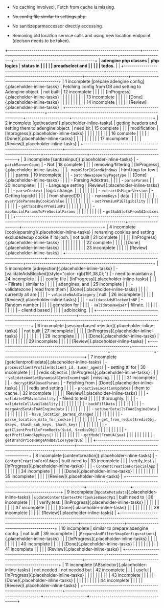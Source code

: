 - No caching involved , Fetch from cache is missing.

- ~~No config file similar to settings.php.~~

- No sanitizeparmaccessor directly accessing.

- Removing old location service calls and using new location endpoint
  (decison needs to be taken).

+-------------------------------------------------------------------+-----------------------------------------------------------------+----------------------+-----------------------------------------+
| **adengine php classes**                                          | **php logics**                                                  | **status in          |                                         |
|                                                                   |                                                                 | preadselect and      |                                         |
|                                                                   |                                                                 | todos.**             |                                         |
+-------------------------------------------------------------------+-----------------------------------------------------------------+----------------------+-----------------------------------------+
| 1 incomplete [prepare adengine config]{.placeholder-inline-tasks} | Fetching config from DB and setting to Adengine object.         | not built            | 12 incomplete                           |
|                                                                   |                                                                 |                      | [InProgress]{.placeholder-inline-tasks} |
|                                                                   |                                                                 |                      |                                         |
|                                                                   |                                                                 |                      | 13 incomplete                           |
|                                                                   |                                                                 |                      | [Done]{.placeholder-inline-tasks}       |
|                                                                   |                                                                 |                      |                                         |
|                                                                   |                                                                 |                      | 14 incomplete                           |
|                                                                   |                                                                 |                      | [Review]{.placeholder-inline-tasks}     |
+-------------------------------------------------------------------+-----------------------------------------------------------------+----------------------+-----------------------------------------+
| 2 incomplete [getheaders]{.placeholder-inline-tasks}              | getting headers and setting them to adengine object.            | need bit             | 15 complete                             |
|                                                                   |                                                                 | modification         | [Inprogress]{.placeholder-inline-tasks} |
|                                                                   |                                                                 |                      |                                         |
|                                                                   |                                                                 |                      | 16 complete                             |
|                                                                   |                                                                 |                      | [Done]{.placeholder-inline-tasks}       |
|                                                                   |                                                                 |                      |                                         |
|                                                                   |                                                                 |                      | 17 incomplete                           |
|                                                                   |                                                                 |                      | [Review]{.placeholder-inline-tasks}     |
+-------------------------------------------------------------------+-----------------------------------------------------------------+----------------------+-----------------------------------------+
| 3 incomplete [santizeinput]{.placeholder-inline-tasks}            | - `patchBannerCount`                                            | - Not                | 18 complete                             |
|                                                                   |                                                                 |   removing/filtering | [InProgress]{.placeholder-inline-tasks} |
|                                                                   | - `mapOSforIOSandWindows`                                       |   html tags for few  |                                         |
|                                                                   |                                                                 |   parms.             | 19 incomplete                           |
|                                                                   | - `patchNewspaperByPagetype`                                    |                      | [Done]{.placeholder-inline-tasks}       |
|                                                                   |                                                                 | - Parsing Adextras.  |                                         |
|                                                                   | - `parseParams`                                                 |                      | 20 incomplete                           |
|                                                                   |                                                                 | - Language setting   | [Review]{.placeholder-inline-tasks}     |
|                                                                   | - `parseContext`                                                |   logic change.      |                                         |
|                                                                   |                                                                 |                      |                                         |
|                                                                   | - `extractOsMajorVersion`                                       | - Getting topicId    |                                         |
|                                                                   |                                                                 |   from sharedDD      |                                         |
|                                                                   | - `renameKeys`                                                  |   data.              |                                         |
|                                                                   |                                                                 |                      |                                         |
|                                                                   | - `overrideParamsByCookieValue`                                 |                      |                                         |
|                                                                   |                                                                 |                      |                                         |
|                                                                   | - `setPremiumP1Eligibility`                                     |                      |                                         |
|                                                                   |                                                                 |                      |                                         |
|                                                                   | - `getTabIdForPremiumP1`                                        |                      |                                         |
|                                                                   |                                                                 |                      |                                         |
|                                                                   | - `mapSocialParamsToPreSocialParams`                            |                      |                                         |
|                                                                   |                                                                 |                      |                                         |
|                                                                   | - `getSubSlotsFromAdIndices`                                    |                      |                                         |
+-------------------------------------------------------------------+-----------------------------------------------------------------+----------------------+-----------------------------------------+
| 4 incomplete [cookieparsing]{.placeholder-inline-tasks}           | renaming cookies and setting excludededup cookie if its josh.   | not built            | 21 complete                             |
|                                                                   |                                                                 |                      | [InProgress]{.placeholder-inline-tasks} |
|                                                                   |                                                                 |                      |                                         |
|                                                                   |                                                                 |                      | 22 complete                             |
|                                                                   |                                                                 |                      | [Done]{.placeholder-inline-tasks}       |
|                                                                   |                                                                 |                      |                                         |
|                                                                   |                                                                 |                      | 23 incomplete                           |
|                                                                   |                                                                 |                      | [Review]{.placeholder-inline-tasks}     |
+-------------------------------------------------------------------+-----------------------------------------------------------------+----------------------+-----------------------------------------+
| 5 incomplete [adrejection]{.placeholder-inline-tasks}             | - [validateAdsBlocked]{style="color: rgb(191,38,0);"}           | - need to maintain a | 24 incomplete                           |
|                                                                   |                                                                 |   config file        | [InProgress]{.placeholder-inline-tasks} |
|                                                                   | - Fillrate                                                      |   similar to         |                                         |
|                                                                   |                                                                 |   adengines, and     | 25 incomplete                           |
|                                                                   | - validatezone                                                  |   read from them     | [Done]{.placeholder-inline-tasks}       |
|                                                                   |                                                                 |   currently all are  |                                         |
|                                                                   | - `validateNoAdCategory`                                        |   null.              | 26 incomplete                           |
|                                                                   |                                                                 |                      | [Review]{.placeholder-inline-tasks}     |
|                                                                   | - `validateAdsBlockedInNP`                                      | - Random number      |                                         |
|                                                                   |                                                                 |   genration for      |                                         |
|                                                                   | - `validateNewUser`                                             |   fillrate.          |                                         |
|                                                                   |                                                                 |                      |                                         |
|                                                                   |                                                                 | - clientid based     |                                         |
|                                                                   |                                                                 |   adblocking.        |                                         |
+-------------------------------------------------------------------+-----------------------------------------------------------------+----------------------+-----------------------------------------+
| 6 incomplete [session based rejector]{.placeholder-inline-tasks}  |                                                                 | not built            | 27 incomplete                           |
|                                                                   |                                                                 |                      | [InProgress]{.placeholder-inline-tasks} |
|                                                                   |                                                                 |                      |                                         |
|                                                                   |                                                                 |                      | 28 incomplete                           |
|                                                                   |                                                                 |                      | [Done]{.placeholder-inline-tasks}       |
|                                                                   |                                                                 |                      |                                         |
|                                                                   |                                                                 |                      | 29 incomplete                           |
|                                                                   |                                                                 |                      | [Review]{.placeholder-inline-tasks}     |
+-------------------------------------------------------------------+-----------------------------------------------------------------+----------------------+-----------------------------------------+
| 7 incomplete [getclientprofiledata]{.placeholder-inline-tasks}    | - `processClientProfile($client_id, $user_agent)`               | - setting ttl for    | 30 incomplete                           |
|                                                                   |                                                                 |   redis object is    | [InProgress]{.placeholder-inline-tasks} |
|                                                                   | - `validateAndSetDynamicASIntoIncomingAS`                       |   missing.           |                                         |
|                                                                   |                                                                 |                      | 31 incomplete                           |
|                                                                   | - `decryptRSABasedParams`                                       | - Fetching from      | [Done]{.placeholder-inline-tasks}       |
|                                                                   |                                                                 |   redis and setting  |                                         |
|                                                                   | - `proactiveLocationUpdates`                                    |   them to cache.     | 32 incomplete                           |
|                                                                   |                                                                 |                      | [Review]{.placeholder-inline-tasks}     |
|                                                                   | - `validateGPSAvailability`                                     | - Need to test       |                                         |
|                                                                   |                                                                 |   thoroughly.        |                                         |
|                                                                   | - `validateCellAvailability`                                    |                      |                                         |
|                                                                   |                                                                 |                      |                                         |
|                                                                   | - `backFillData`                                                |                      |                                         |
|                                                                   |                                                                 |                      |                                         |
|                                                                   | - `mergeAndSetAsToAdEngineData`                                 |                      |                                         |
|                                                                   |                                                                 |                      |                                         |
|                                                                   | - `setUserDetailsToAdEngineData`                                |                      |                                         |
|                                                                   |                                                                 |                      |                                         |
|                                                                   | - `have_location_params_changed`                                |                      |                                         |
|                                                                   |                                                                 |                      |                                         |
|                                                                   | - `parse_location_data_for_cookie`                              |                      |                                         |
|                                                                   |                                                                 |                      |                                         |
|                                                                   | - `get_from_redis($redisObj, $keys, $hash_sub_keys, $hash_key)` |                      |                                         |
|                                                                   |                                                                 |                      |                                         |
|                                                                   | - `getClientProfileFromRedis($uid, $redisObj)`                  |                      |                                         |
|                                                                   |                                                                 |                      |                                         |
|                                                                   | - `getProfileAndAppKeys()`                                      |                      |                                         |
|                                                                   |                                                                 |                      |                                         |
|                                                                   | - `getModelFromUA($ua)`                                         |                      |                                         |
|                                                                   |                                                                 |                      |                                         |
|                                                                   | - `getBrandPriceRangeAndDeviceType($ua)`                        |                      |                                         |
+-------------------------------------------------------------------+-----------------------------------------------------------------+----------------------+-----------------------------------------+
| 8 incomplete [contentcreation]{.placeholder-inline-tasks}         | - `ContentCreationForOldApp`                                    | built need to        | 33 incomplete                           |
|                                                                   |                                                                 | verify,test.\        | [InProgress]{.placeholder-inline-tasks} |
|                                                                   | - `ContentCreationForSocialApp`                                 |                      |                                         |
|                                                                   |                                                                 |                      | 34 incomplete                           |
|                                                                   |                                                                 |                      | [Done]{.placeholder-inline-tasks}       |
|                                                                   |                                                                 |                      |                                         |
|                                                                   |                                                                 |                      | 35 incomplete                           |
|                                                                   |                                                                 |                      | [Review]{.placeholder-inline-tasks}     |
+-------------------------------------------------------------------+-----------------------------------------------------------------+----------------------+-----------------------------------------+
| 9 incomplete [`UpdateMetadata`]{.placeholder-inline-tasks}        | `updateContentContextForCookieBasedPp1`                         | built need to        | 36 incomplete                           |
|                                                                   |                                                                 | verify,test.         | [InProgress]{.placeholder-inline-tasks} |
|                                                                   |                                                                 |                      |                                         |
|                                                                   |                                                                 |                      | 37 incomplete                           |
|                                                                   |                                                                 |                      | [Done]{.placeholder-inline-tasks}       |
|                                                                   |                                                                 |                      |                                         |
|                                                                   |                                                                 |                      | 38 incomplete                           |
|                                                                   |                                                                 |                      | [Review]{.placeholder-inline-tasks}     |
+-------------------------------------------------------------------+-----------------------------------------------------------------+----------------------+-----------------------------------------+
| 10 incomplete                                                     | similar to prepare adengine config.                             | not built            | 39 incomplete                           |
| [`PrepareAndFilterVmapConfigurations`]{.placeholder-inline-tasks} |                                                                 |                      | [InProgress]{.placeholder-inline-tasks} |
|                                                                   |                                                                 |                      |                                         |
|                                                                   |                                                                 |                      | 40 incomplete                           |
|                                                                   |                                                                 |                      | [Done]{.placeholder-inline-tasks}       |
|                                                                   |                                                                 |                      |                                         |
|                                                                   |                                                                 |                      | 41 incomplete                           |
|                                                                   |                                                                 |                      | [Review]{.placeholder-inline-tasks}     |
+-------------------------------------------------------------------+-----------------------------------------------------------------+----------------------+-----------------------------------------+
| 11 incomplete [ABselector]{.placeholder-inline-tasks}             | not needed                                                      | not needed but       | 42 incomplete                           |
|                                                                   |                                                                 | useful               | [InProgress]{.placeholder-inline-tasks} |
|                                                                   |                                                                 |                      |                                         |
|                                                                   |                                                                 |                      | 43 incomplete                           |
|                                                                   |                                                                 |                      | [Done]{.placeholder-inline-tasks}       |
|                                                                   |                                                                 |                      |                                         |
|                                                                   |                                                                 |                      | 44 incomplete                           |
|                                                                   |                                                                 |                      | [Review]{.placeholder-inline-tasks}     |
+-------------------------------------------------------------------+-----------------------------------------------------------------+----------------------+-----------------------------------------+
